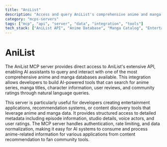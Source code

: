 ```yaml
---
title: "AniList"
description: "Access and query AniList's comprehensive anime and manga database through AI assistants."
category: "mcps-servers"
tags: ["mcp", "api", "server", "data", "integration", "tools"]
tech_stack: ["AniList API", "Anime Database", "Manga Catalog", "Entertainment APIs", "Content Discovery"]
---
```


# AniList

The AniList MCP server provides direct access to AniList's extensive API, enabling AI assistants to query and interact with one of the most comprehensive anime and manga databases available. This integration allows developers to build AI-powered tools that can search for anime series, manga titles, character information, user reviews, and community ratings through natural language queries.

This server is particularly useful for developers creating entertainment applications, recommendation systems, or content discovery tools that leverage anime and manga data. It provides structured access to detailed metadata including episode information, studio details, voice actors, and user ratings. The MCP server handles authentication, rate limiting, and data normalization, making it easy for AI systems to consume and process anime-related information for various applications from content recommendation to fan community tools.
